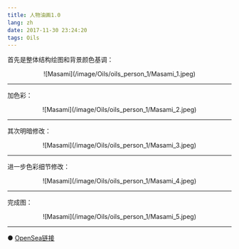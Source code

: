 ```yaml
---
title: 人物油画1.0
lang: zh
date: 2017-11-30 23:24:20
tags: Oils
---
```


首先是整体结构绘图和背景颜色基调：

<center>![Masami](/image/Oils/oils_person_1/Masami_1.jpeg)</center>

----------------------------------------  

加色彩：

<center>![Masami](/image/Oils/oils_person_1/Masami_2.jpeg)</center>

----------------------------------------  

其次明暗修改：

<center>![Masami](/image/Oils/oils_person_1/Masami_3.jpeg)</center>

----------------------------------------  

进一步色彩细节修改：

<center>![Masami](/image/Oils/oils_person_1/Masami_4.jpeg)</center>

----------------------------------------  

完成图：

<center>![Masami](/image/Oils/oils_person_1/Masami_5.jpeg)</center>

----------------------------------------  

● [OpenSea链接](https://opensea.io/assets/ethereum/0x495f947276749ce646f68ac8c248420045cb7b5e/5538608732828411082250453030091092578936762873171210564831323255524674240513 "Nagasawa Masami")

<nft-card
contractAddress="0x495f947276749ce646f68ac8c248420045cb7b5e"
tokenId="5538608732828411082250453030091092578936762873171210564831323255524674240513">
</nft-card>
<script src="https://unpkg.com/embeddable-nfts/dist/nft-card.min.js"></script>
